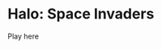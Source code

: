 <h1>Halo: Space Invaders</h1>

<div><a src="https://tdore92.github.io/space-invaders/" alt="spaceinvaders link">Play here</a></div>
